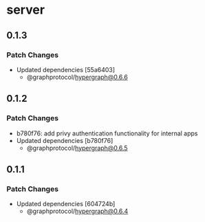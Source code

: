 # server

## 0.1.3
### Patch Changes

- Updated dependencies [55a6403]
  - @graphprotocol/hypergraph@0.6.6

## 0.1.2
### Patch Changes

- b780f76: add privy authentication functionality for internal apps
- Updated dependencies [b780f76]
  - @graphprotocol/hypergraph@0.6.5

## 0.1.1
### Patch Changes

- Updated dependencies [604724b]
  - @graphprotocol/hypergraph@0.6.4

